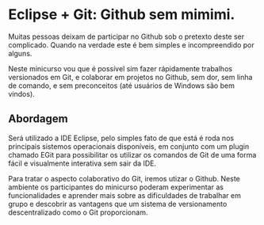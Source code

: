 Eclipse + Git: Github sem mimimi.
================================

Muitas pessoas deixam de participar no Github sob o pretexto deste ser complicado. 
Quando na verdade este é bem simples e incompreendido por alguns.

Neste minicurso vou que é possível sim fazer rápidamente trabalhos versionados em Git, e
colaborar em projetos no Github, sem dor, sem linha de comando, e sem preconceitos (até usuários de Windows são bem vindos).


Abordagem
---------

Será utilizado a IDE Eclipse, pelo simples fato de que está é roda nos principais sistemos operacionais disponíveis,
em conjunto com um plugin chamado EGit para possibilitar os utilizar os comandos de Git de uma forma fácil e visualmente interativa sem sair da IDE.

Para tratar o aspecto colaborativo do Git, iremos utizar o Github.
Neste ambiente os participantes do minicurso poderam experimentar as funcionalidades
e aprender mais sobre as dificuldades de trabalhar em grupo e descobrir as vantagens que um sistema de versionamento
descentralizado como o Git proporcionam.
